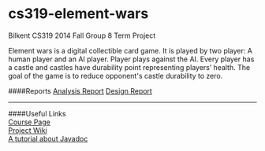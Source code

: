 cs319-element-wars
==================

Bilkent CS319 2014 Fall Group 8 Term Project

  Element wars is a digital collectible card game. It is played by two player: A human player and an AI player. Player
plays against the AI. Every player has a castle and castles have durability point representing
players’ health. The goal of the game is to reduce opponent's castle durability to zero.

####Reports
[Analysis Report](https://github.com/Shathra/cs319-element-wars/raw/master/reports/AnalysisReportGroup8.pdf)
[Design Report](https://github.com/Shathra/cs319-element-wars/raw/master/reports/DesignReportGroup8.pdf)
***
####Useful Links  
[Course Page](http://www.cs.bilkent.edu.tr/~calkan/teaching/cs319/index.html)  
[Project Wiki](https://github.com/Shathra/cs319-element-wars/wiki)  
[A tutorial about Javadoc](http://docstore.mik.ua/orelly/java-ent/jnut/ch07_03.htm)
